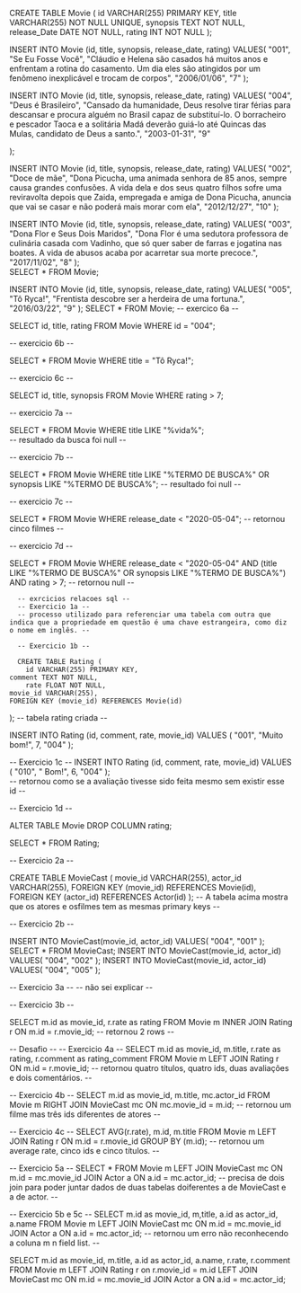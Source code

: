 CREATE TABLE Movie (
		id VARCHAR(255) PRIMARY KEY,
    title VARCHAR(255) NOT NULL UNIQUE,
    synopsis TEXT NOT NULL,
    release_Date DATE NOT NULL,
    rating INT NOT NULL
);

INSERT INTO Movie (id, title, synopsis, release_date, rating) 
VALUES(
	"001",
	"Se Eu Fosse Você",
	"Cláudio e Helena são casados há muitos anos e enfrentam a rotina do casamento. Um dia eles são atingidos por um fenômeno inexplicável e trocam de corpos",
	"2006/01/06",
	"7"
);

INSERT INTO Movie (id, title, synopsis, release_date, rating) 
VALUES(
	"004",
    "Deus é Brasileiro",
    "Cansado da humanidade, Deus resolve tirar férias para descansar e procura alguém no Brasil capaz de substituí-lo. O borracheiro e pescador Taoca e a solitária Madá deverão guiá-lo até Quincas das Mulas, candidato de Deus a santo.",
    "2003-01-31",
	"9"

);

INSERT INTO Movie (id, title, synopsis, release_date, rating)
VALUES(
    "002",
    "Doce de mãe",
	"Dona Picucha, uma animada senhora de 85 anos, sempre causa grandes confusões. A vida dela e dos seus quatro filhos sofre uma reviravolta depois que Zaida, empregada e amiga de Dona Picucha, anuncia que vai se casar e não poderá mais morar com ela",
	"2012/12/27",
	"10"
);

INSERT INTO Movie (id, title, synopsis, release_date, rating)
VALUES(
	"003",
	"Dona Flor e Seus Dois Maridos",
	"Dona Flor é uma sedutora professora de culinária casada com Vadinho, que só quer saber de farras e jogatina nas boates. A vida de abusos acaba por acarretar sua morte precoce.",
    "2017/11/02",
	"8"
  );  
SELECT * FROM Movie;

INSERT INTO Movie (id, title, synopsis, release_date, rating)
VALUES(
	"005",
    "Tô Ryca!",
    "Frentista descobre ser a herdeira de uma fortuna.",
    "2016/03/22",
    "9"
);
SELECT * FROM Movie;
-- exercico 6a --

SELECT id, title, rating FROM Movie WHERE id = "004";

-- exercicio 6b --

SELECT * FROM Movie WHERE title = "Tô Ryca!"; 

-- exercicio 6c --

 SELECT id, title, synopsis FROM Movie WHERE rating > 7; 
 
 -- exercicio 7a --
 
SELECT * FROM Movie
WHERE title LIKE "%vida%";		
-- resultado da busca foi null --

-- exercicio 7b --

SELECT * FROM Movie
WHERE title LIKE "%TERMO DE BUSCA%" OR
      synopsis LIKE "%TERMO DE BUSCA%";
      -- resultado foi null --

-- exercicio 7c --

SELECT * FROM Movie
WHERE release_date < "2020-05-04";
-- retornou cinco filmes --

-- exercicio 7d --

SELECT * FROM Movie
WHERE release_date < "2020-05-04" AND 
      (title LIKE "%TERMO DE BUSCA%" OR
      synopsis LIKE "%TERMO DE BUSCA%") AND rating > 7;
      -- retornou null --
      
      -- exrcicios relacoes sql --
      -- Exercicio 1a --
      -- processo utilizado para referenciar uma tabela com outra que indica que a propriedade em questão é uma chave estrangeira, como diz o nome em inglês. --
      
      -- Exercicio 1b --
      
      CREATE TABLE Rating (
		id VARCHAR(255) PRIMARY KEY,
    comment TEXT NOT NULL,
		rate FLOAT NOT NULL,
    movie_id VARCHAR(255),
    FOREIGN KEY (movie_id) REFERENCES Movie(id)
);
   -- tabela rating criada --
   
   INSERT INTO Rating (id, comment, rate, movie_id) 
VALUES (
		"001",
    "Muito bom!",
    7,
		"004"
);

-- Exercicio 1c --
 INSERT INTO Rating (id, comment, rate, movie_id) 
VALUES (
	"010",
    " Bom!",
    6,
    "004"
);  
-- retornou como se a avaliação tivesse sido feita mesmo sem existir esse id --

-- Exercicio 1d --
  
  ALTER TABLE Movie DROP COLUMN rating;
  
  SELECT * FROM Rating;
  
  -- Exercicio 2a --
  
  CREATE TABLE MovieCast (
		movie_id VARCHAR(255),
		actor_id VARCHAR(255),
    FOREIGN KEY (movie_id) REFERENCES Movie(id),
    FOREIGN KEY (actor_id) REFERENCES Actor(id)
);
-- A tabela acima mostra que os atores e osfilmes tem as mesmas primary keys --

-- Exercicio 2b --

INSERT INTO MovieCast(movie_id, actor_id)
VALUES(
		"004",
    "001"
);
SELECT * FROM MovieCast;
INSERT INTO MovieCast(movie_id, actor_id)
VALUES(
	"004",
    "002"
);
INSERT INTO MovieCast(movie_id, actor_id)
VALUES(
	"004",
    "005"
);  

--   Exercicio 3a --
-- não sei explicar --

-- Exercicio 3b --

SELECT m.id as movie_id, r.rate as rating FROM Movie m
INNER JOIN Rating r ON m.id = r.movie_id;
-- retornou 2 rows --

-- Desafio --
-- Exercicio 4a --
SELECT m.id as movie_id, m.title, r.rate as rating, r.comment as rating_comment
FROM Movie m
LEFT JOIN Rating r ON m.id = r.movie_id;
-- retornou quatro títulos,  quatro ids, duas avaliações e dois comentários. --

-- Exercicio 4b --
SELECT m.id as movie_id, m.title, mc.actor_id FROM Movie m
RIGHT JOIN MovieCast mc ON mc.movie_id = m.id;
-- retornou  um filme mas três ids diferentes de atores --

-- Exercicio 4c --
SELECT AVG(r.rate), m.id, m.title FROM Movie m
LEFT JOIN Rating r ON m.id = r.movie_id
GROUP BY (m.id);
-- retornou um average rate, cinco ids e cinco títulos. --

-- Exercicio  5a --
SELECT * FROM Movie m
LEFT JOIN MovieCast mc ON m.id = mc.movie_id
JOIN Actor a ON a.id = mc.actor_id;
-- precisa de dois join para poder juntar dados de duas tabelas doiferentes a de MovieCast e a de actor. --

-- Exercicio 5b e 5c --
SELECT m.id as movie_id, m,title, a.id as actor_id, a.name FROM Movie m
LEFT JOIN MovieCast mc ON m.id = mc.movie_id
JOIN Actor a ON a.id = mc.actor_id;
-- retornou um erro não reconhecendo a coluna m n field list. --

SELECT 
		m.id as movie_id, 
    m.title, 
    a.id as actor_id, 
    a.name, 
    r.rate, 
    r.comment 
FROM Movie m
LEFT JOIN Rating r on r.movie_id = m.id
LEFT JOIN MovieCast mc ON m.id = mc.movie_id
JOIN Actor a ON a.id = mc.actor_id;